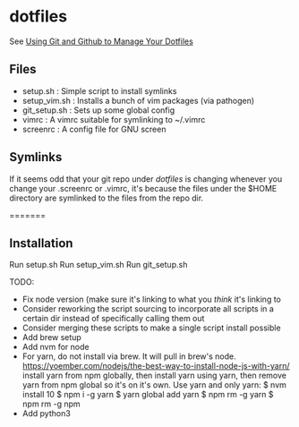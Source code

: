 # dotfiles

See [Using Git and Github to Manage Your Dotfiles](http://blog.smalleycreative.com/tutorials/using-git-and-github-to-manage-your-dotfiles/)

## Files
* setup.sh     : Simple script to install symlinks
* setup_vim.sh : Installs a bunch of vim packages (via pathogen)
* git_setup.sh : Sets up some global config
* vimrc        : A vimrc suitable for symlinking to ~/.vimrc
* screenrc     : A config file for GNU screen

## Symlinks
If it seems odd that your git repo under *dotfiles* is changing whenever you
change your .screenrc or .vimrc, it's because the files under the $HOME
directory are symlinked to the files from the repo dir.

=======
## Installation
Run setup.sh
Run setup_vim.sh
Run git_setup.sh

TODO:
* Fix node version (make sure it's linking to what you _think_ it's linking to
* Consider reworking the script sourcing to incorporate all scripts in a
  certain dir instead of specifically calling them out
* Consider merging these scripts to make a single script install possible
* Add brew setup
* Add nvm for node
* For yarn, do not install via brew. It will pull in brew's node.
  https://yoember.com/nodejs/the-best-way-to-install-node-js-with-yarn/
  install yarn from npm globally, then install yarn using yarn, then remove
  yarn from npm global so it's on it's own.
  Use yarn and only yarn:
    $ nvm install 10
    $ npm i -g yarn
    $ yarn global add yarn
    $ npm rm -g yarn
    $ npm rm -g npm
* Add python3

